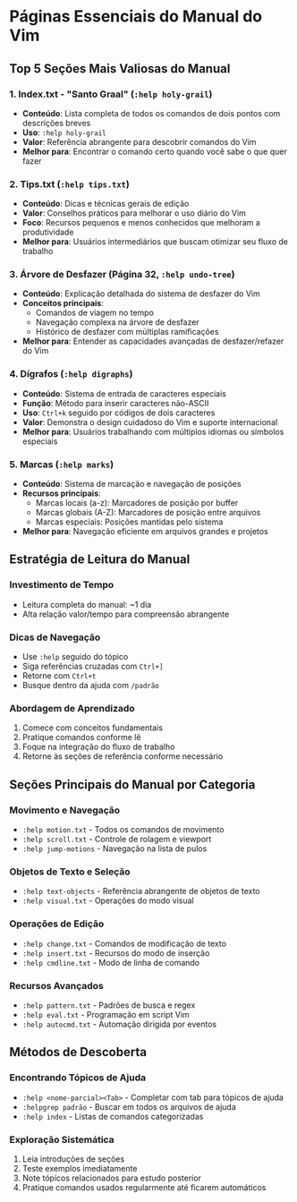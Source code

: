 # Páginas Essenciais do Manual do Vim

## Top 5 Seções Mais Valiosas do Manual

### 1. Index.txt - "Santo Graal" (`:help holy-grail`)
- **Conteúdo**: Lista completa de todos os comandos de dois pontos com descrições breves
- **Uso**: `:help holy-grail`
- **Valor**: Referência abrangente para descobrir comandos do Vim
- **Melhor para**: Encontrar o comando certo quando você sabe o que quer fazer

### 2. Tips.txt (`:help tips.txt`)
- **Conteúdo**: Dicas e técnicas gerais de edição
- **Valor**: Conselhos práticos para melhorar o uso diário do Vim
- **Foco**: Recursos pequenos e menos conhecidos que melhoram a produtividade
- **Melhor para**: Usuários intermediários que buscam otimizar seu fluxo de trabalho

### 3. Árvore de Desfazer (Página 32, `:help undo-tree`)
- **Conteúdo**: Explicação detalhada do sistema de desfazer do Vim
- **Conceitos principais**:
  - Comandos de viagem no tempo
  - Navegação complexa na árvore de desfazer
  - Histórico de desfazer com múltiplas ramificações
- **Melhor para**: Entender as capacidades avançadas de desfazer/refazer do Vim

### 4. Dígrafos (`:help digraphs`)
- **Conteúdo**: Sistema de entrada de caracteres especiais
- **Função**: Método para inserir caracteres não-ASCII
- **Uso**: `Ctrl+k` seguido por códigos de dois caracteres
- **Valor**: Demonstra o design cuidadoso do Vim e suporte internacional
- **Melhor para**: Usuários trabalhando com múltiplos idiomas ou símbolos especiais

### 5. Marcas (`:help marks`)
- **Conteúdo**: Sistema de marcação e navegação de posições
- **Recursos principais**:
  - Marcas locais (a-z): Marcadores de posição por buffer
  - Marcas globais (A-Z): Marcadores de posição entre arquivos  
  - Marcas especiais: Posições mantidas pelo sistema
- **Melhor para**: Navegação eficiente em arquivos grandes e projetos

## Estratégia de Leitura do Manual

### Investimento de Tempo
- Leitura completa do manual: ~1 dia
- Alta relação valor/tempo para compreensão abrangente

### Dicas de Navegação
- Use `:help` seguido do tópico
- Siga referências cruzadas com `Ctrl+]`
- Retorne com `Ctrl+t`
- Busque dentro da ajuda com `/padrão`

### Abordagem de Aprendizado
1. Comece com conceitos fundamentais
2. Pratique comandos conforme lê
3. Foque na integração do fluxo de trabalho
4. Retorne às seções de referência conforme necessário

## Seções Principais do Manual por Categoria

### Movimento e Navegação
- `:help motion.txt` - Todos os comandos de movimento
- `:help scroll.txt` - Controle de rolagem e viewport
- `:help jump-motions` - Navegação na lista de pulos

### Objetos de Texto e Seleção
- `:help text-objects` - Referência abrangente de objetos de texto
- `:help visual.txt` - Operações do modo visual

### Operações de Edição
- `:help change.txt` - Comandos de modificação de texto
- `:help insert.txt` - Recursos do modo de inserção
- `:help cmdline.txt` - Modo de linha de comando

### Recursos Avançados
- `:help pattern.txt` - Padrões de busca e regex
- `:help eval.txt` - Programação em script Vim
- `:help autocmd.txt` - Automação dirigida por eventos

## Métodos de Descoberta

### Encontrando Tópicos de Ajuda
- `:help <nome-parcial><Tab>` - Completar com tab para tópicos de ajuda
- `:helpgrep padrão` - Buscar em todos os arquivos de ajuda
- `:help index` - Listas de comandos categorizadas

### Exploração Sistemática
1. Leia introduções de seções
2. Teste exemplos imediatamente  
3. Note tópicos relacionados para estudo posterior
4. Pratique comandos usados regularmente até ficarem automáticos